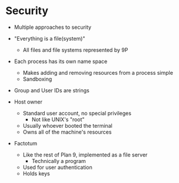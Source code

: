 # Security

- Multiple approaches to security

- "Everything is a file(system)"
  - All files and file systems represented by 9P

- Each process has its own name space
  - Makes adding and removing resources from a process simple
  - Sandboxing

- Group and User IDs are strings

- Host owner
  - Standard user account, no special privileges
    - Not like UNIX's "root"
  - Usually whoever booted the terminal
  - Owns all of the machine's resources

- Factotum
  - Like the rest of Plan 9, implemented as a file server
    - Technically a program
  - Used for user authentication
  - Holds keys
